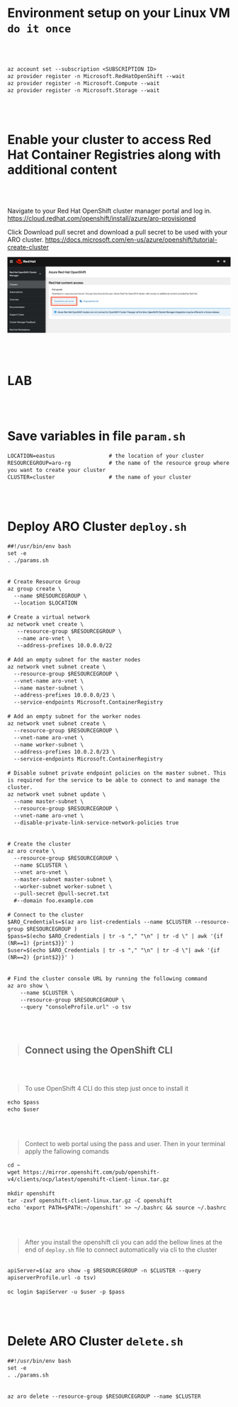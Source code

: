 
# Environment setup on your Linux VM `do it once`
<br /><br />


```
az account set --subscription <SUBSCRIPTION ID>
az provider register -n Microsoft.RedHatOpenShift --wait
az provider register -n Microsoft.Compute --wait
az provider register -n Microsoft.Storage --wait
```

<br /><br />



# Enable your cluster to access Red Hat Container Registries along with additional content
<br /><br />



Navigate to your Red Hat OpenShift cluster manager portal and log in.
https://cloud.redhat.com/openshift/install/azure/aro-provisioned

Click Download pull secret and download a pull secret to be used with your ARO cluster.
https://docs.microsoft.com/en-us/azure/openshift/tutorial-create-cluster

![image (1)](pics/Capture.JPG)





<br /><br />


# LAB
<br /><br />

# Save variables in file `param.sh`
```
LOCATION=eastus                 # the location of your cluster
RESOURCEGROUP=aro-rg            # the name of the resource group where you want to create your cluster
CLUSTER=cluster                 # the name of your cluster
```


<br /><br />


# Deploy ARO Cluster `deploy.sh`

```
##!/usr/bin/env bash
set -e
. ./params.sh


# Create Resource Group
az group create \
  --name $RESOURCEGROUP \
  --location $LOCATION

# Create a virtual network
az network vnet create \
   --resource-group $RESOURCEGROUP \
   --name aro-vnet \
   --address-prefixes 10.0.0.0/22

# Add an empty subnet for the master nodes
az network vnet subnet create \
  --resource-group $RESOURCEGROUP \
  --vnet-name aro-vnet \
  --name master-subnet \
  --address-prefixes 10.0.0.0/23 \
  --service-endpoints Microsoft.ContainerRegistry

# Add an empty subnet for the worker nodes
az network vnet subnet create \
  --resource-group $RESOURCEGROUP \
  --vnet-name aro-vnet \
  --name worker-subnet \
  --address-prefixes 10.0.2.0/23 \
  --service-endpoints Microsoft.ContainerRegistry

# Disable subnet private endpoint policies on the master subnet. This is required for the service to be able to connect to and manage the cluster.
az network vnet subnet update \
  --name master-subnet \
  --resource-group $RESOURCEGROUP \
  --vnet-name aro-vnet \
  --disable-private-link-service-network-policies true


# Create the cluster
az aro create \
  --resource-group $RESOURCEGROUP \
  --name $CLUSTER \
  --vnet aro-vnet \
  --master-subnet master-subnet \
  --worker-subnet worker-subnet \
  --pull-secret @pull-secret.txt
  #--domain foo.example.com

# Connect to the cluster
$ARO_Credentials=$(az aro list-credentials --name $CLUSTER --resource-group $RESOURCEGROUP )
$pass=$(echo $ARO_Credentials | tr -s "," "\n" | tr -d \" | awk '{if (NR==1) {print$3}}' )
$user=$(echo $ARO_Credentials | tr -s "," "\n" | tr -d \"| awk '{if (NR==2) {print$2}}' )


# Find the cluster console URL by running the following command
az aro show \
    --name $CLUSTER \
    --resource-group $RESOURCEGROUP \
    --query "consoleProfile.url" -o tsv

```

<br /><br />

> ## Connect using the OpenShift CLI


<br /><br />

> To use OpenShift 4 CLI do this step just once to install it
```
echo $pass
echo $user
```

<br /><br />

>Contect to web portal using the pass and user. Then in your terminal apply the fallowing comands
```
cd ~
wget https://mirror.openshift.com/pub/openshift-v4/clients/ocp/latest/openshift-client-linux.tar.gz

mkdir openshift
tar -zxvf openshift-client-linux.tar.gz -C openshift
echo 'export PATH=$PATH:~/openshift' >> ~/.bashrc && source ~/.bashrc

```

<br /><br />

> After you install the openshift cli  you can add the bellow lines at the end of `deploy.sh` file to connect automatically via cli to the cluster

```

apiServer=$(az aro show -g $RESOURCEGROUP -n $CLUSTER --query apiserverProfile.url -o tsv)

oc login $apiServer -u $user -p $pass
```

<br /><br />


# Delete ARO Cluster `delete.sh`

```
##!/usr/bin/env bash
set -e
. ./params.sh


az aro delete --resource-group $RESOURCEGROUP --name $CLUSTER
```
